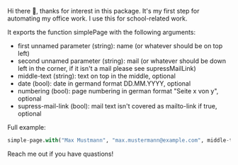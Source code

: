 Hi there 👋,
thanks for interest in this package. It's my first step for automating my office work. I use this for school-related work.

It exports the function simplePage with the following arguments:
- first unnamed parameter (string): name (or whatever should be on top left)
- second unnamed parameter (string): mail (or whatever should be down left in the corner, if it isn't a mail please see supressMailLink)
- middle-text (string): text on top in the middle, optional
- date (bool): date in germand format DD.MM.YYYY, optional
- numbering (bool): page numbering in german format "Seite x von y", optional
- supress-mail-link (bool): mail text isn't covered as mailto-link if true, optional

Full example:
```python
simple-page.with("Max Mustmann", "max.mustermann@example.com", middle-text: "Example GmbH", date: true, numbering: true, supress-mail-link: false)
```

Reach me out if you have quastions!
